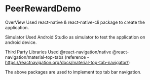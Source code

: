 # PeerRewardDemo
OverView
Used react-native & react-native-cli package to create the application.

Simulator
Used Android Studio as simulator to test the application on android device.

Third Party Libraries Used
@react-navigation/native
@react-navigation/material-top-tabs
(reference - https://reactnavigation.org/docs/material-top-tab-navigator/)

The above packages are used to implement top tab bar navigation.


